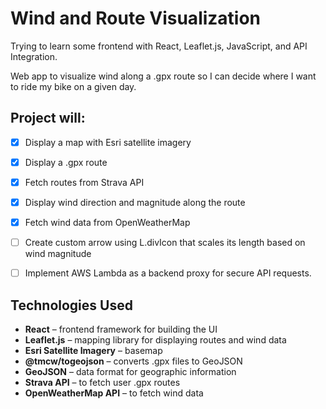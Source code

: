 # Wind and Route Visualization

Trying to learn some frontend with React, Leaflet.js, JavaScript, and API Integration.

Web app to visualize wind along a .gpx route so I can decide where I want to ride my bike on a given day.

## Project will:
- [X] Display a map with Esri satellite imagery
- [X] Display a .gpx route 
- [X] Fetch routes from Strava API
- [X] Display wind direction and magnitude along the route
- [X] Fetch wind data from OpenWeatherMap
- [ ] Create custom arrow using L.divIcon that scales its length based on wind magnitude
- [ ] Implement AWS Lambda as a backend proxy for secure API requests.


## Technologies Used
- **React** – frontend framework for building the UI  
- **Leaflet.js** – mapping library for displaying routes and wind data  
- **Esri Satellite Imagery** – basemap  
- **@tmcw/togeojson** – converts .gpx files to GeoJSON  
- **GeoJSON** – data format for geographic information  
- **Strava API** – to fetch user .gpx routes  
- **OpenWeatherMap API** – to fetch wind data  
